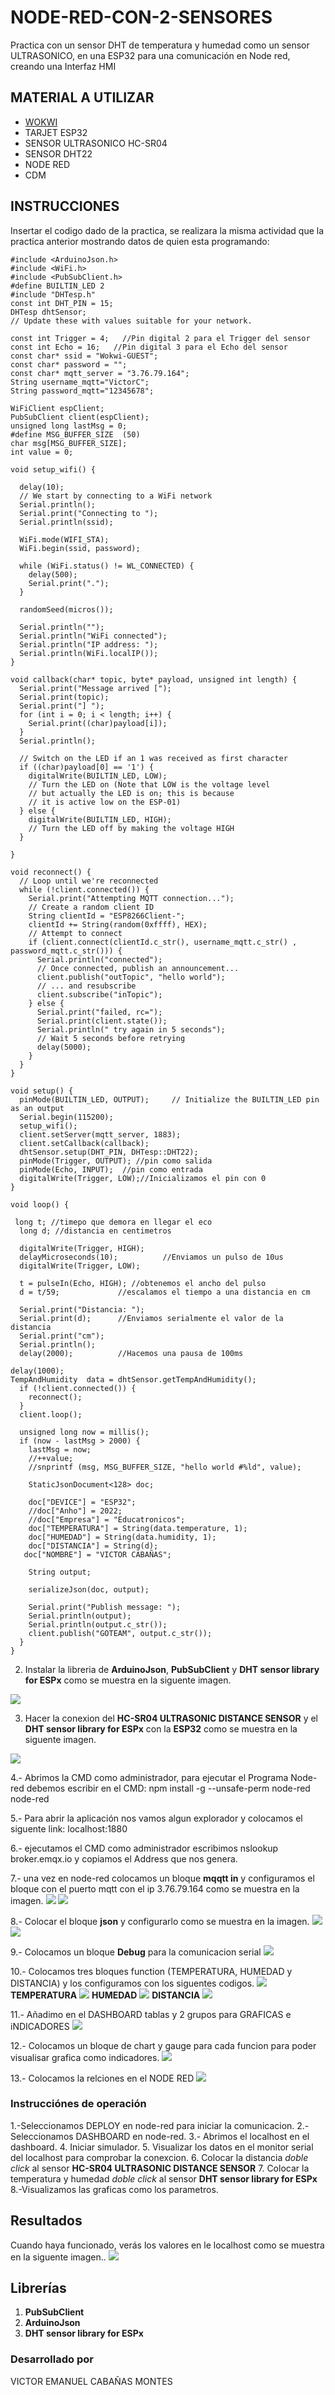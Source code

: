 # NODE-RED-CON-2-SENSORES
Practica con un sensor DHT de temperatura y humedad como un sensor ULTRASONICO, en una  ESP32 para una comunicación en Node red, creando una Interfaz HMI
## MATERIAL A UTILIZAR
- [WOKWI](https://wokwi.com/projects/new/esp32)
- TARJET ESP32
- SENSOR ULTRASONICO HC-SR04
- SENSOR DHT22
- NODE RED
- CDM
  
## INSTRUCCIONES
Insertar el codigo dado de la practica, se realizara la misma actividad que la practica anterior mostrando datos de quien esta programando:

```
#include <ArduinoJson.h>
#include <WiFi.h>
#include <PubSubClient.h>
#define BUILTIN_LED 2
#include "DHTesp.h"
const int DHT_PIN = 15;
DHTesp dhtSensor;
// Update these with values suitable for your network.

const int Trigger = 4;   //Pin digital 2 para el Trigger del sensor
const int Echo = 16;   //Pin digital 3 para el Echo del sensor
const char* ssid = "Wokwi-GUEST";
const char* password = "";
const char* mqtt_server = "3.76.79.164";
String username_mqtt="VictorC";
String password_mqtt="12345678";

WiFiClient espClient;
PubSubClient client(espClient);
unsigned long lastMsg = 0;
#define MSG_BUFFER_SIZE  (50)
char msg[MSG_BUFFER_SIZE];
int value = 0;

void setup_wifi() {

  delay(10);
  // We start by connecting to a WiFi network
  Serial.println();
  Serial.print("Connecting to ");
  Serial.println(ssid);

  WiFi.mode(WIFI_STA);
  WiFi.begin(ssid, password);

  while (WiFi.status() != WL_CONNECTED) {
    delay(500);
    Serial.print(".");
  }

  randomSeed(micros());

  Serial.println("");
  Serial.println("WiFi connected");
  Serial.println("IP address: ");
  Serial.println(WiFi.localIP());
}

void callback(char* topic, byte* payload, unsigned int length) {
  Serial.print("Message arrived [");
  Serial.print(topic);
  Serial.print("] ");
  for (int i = 0; i < length; i++) {
    Serial.print((char)payload[i]);
  }
  Serial.println();

  // Switch on the LED if an 1 was received as first character
  if ((char)payload[0] == '1') {
    digitalWrite(BUILTIN_LED, LOW);   
    // Turn the LED on (Note that LOW is the voltage level
    // but actually the LED is on; this is because
    // it is active low on the ESP-01)
  } else {
    digitalWrite(BUILTIN_LED, HIGH);  
    // Turn the LED off by making the voltage HIGH
  }

}

void reconnect() {
  // Loop until we're reconnected
  while (!client.connected()) {
    Serial.print("Attempting MQTT connection...");
    // Create a random client ID
    String clientId = "ESP8266Client-";
    clientId += String(random(0xffff), HEX);
    // Attempt to connect
    if (client.connect(clientId.c_str(), username_mqtt.c_str() , password_mqtt.c_str())) {
      Serial.println("connected");
      // Once connected, publish an announcement...
      client.publish("outTopic", "hello world");
      // ... and resubscribe
      client.subscribe("inTopic");
    } else {
      Serial.print("failed, rc=");
      Serial.print(client.state());
      Serial.println(" try again in 5 seconds");
      // Wait 5 seconds before retrying
      delay(5000);
    }
  }
}

void setup() {
  pinMode(BUILTIN_LED, OUTPUT);     // Initialize the BUILTIN_LED pin as an output
  Serial.begin(115200);
  setup_wifi();
  client.setServer(mqtt_server, 1883);
  client.setCallback(callback);
  dhtSensor.setup(DHT_PIN, DHTesp::DHT22);
  pinMode(Trigger, OUTPUT); //pin como salida
  pinMode(Echo, INPUT);  //pin como entrada
  digitalWrite(Trigger, LOW);//Inicializamos el pin con 0
}

void loop() {

 long t; //timepo que demora en llegar el eco
  long d; //distancia en centimetros

  digitalWrite(Trigger, HIGH);
  delayMicroseconds(10);          //Enviamos un pulso de 10us
  digitalWrite(Trigger, LOW);
  
  t = pulseIn(Echo, HIGH); //obtenemos el ancho del pulso
  d = t/59;             //escalamos el tiempo a una distancia en cm
  
  Serial.print("Distancia: ");
  Serial.print(d);      //Enviamos serialmente el valor de la distancia
  Serial.print("cm");
  Serial.println();
  delay(2000);          //Hacemos una pausa de 100ms
  
delay(1000);
TempAndHumidity  data = dhtSensor.getTempAndHumidity();
  if (!client.connected()) {
    reconnect();
  }
  client.loop();

  unsigned long now = millis();
  if (now - lastMsg > 2000) {
    lastMsg = now;
    //++value;
    //snprintf (msg, MSG_BUFFER_SIZE, "hello world #%ld", value);

    StaticJsonDocument<128> doc;

    doc["DEVICE"] = "ESP32";
    //doc["Anho"] = 2022;
    //doc["Empresa"] = "Educatronicos";
    doc["TEMPERATURA"] = String(data.temperature, 1);
    doc["HUMEDAD"] = String(data.humidity, 1);
    doc["DISTANCIA"] = String(d);
   doc["NOMBRE"] = "VICTOR CABAÑAS";

    String output;
    
    serializeJson(doc, output);

    Serial.print("Publish message: ");
    Serial.println(output);
    Serial.println(output.c_str());
    client.publish("GOTEAM", output.c_str());
  }
}
```
2. Instalar la libreria de **ArduinoJson**, **PubSubClient** y **DHT sensor library for ESPx** como se muestra en la siguente imagen.

![](https://github.com/Victor-Cabanas-99/NODE-RED-CON-2-SENSORES/blob/main/NODE%20RED%202%20SENESORES%20LIBRERIA.PNG?raw=true)

3. Hacer la conexion del **HC-SR04 ULTRASONIC DISTANCE SENSOR** y el **DHT sensor library for ESPx** con la **ESP32** como se muestra en la siguente imagen.

![](https://github.com/Victor-Cabanas-99/NODE-RED-CON-2-SENSORES/blob/main/NODE%20RED%202%20SENESORES%20CONEXCION.PNG?raw=true)

4.- Abrimos la CMD como administrador, para ejecutar el Programa Node-red debemos escribir en el CMD: npm install -g --unsafe-perm node-red node-red

5.- Para abrir la aplicación nos vamos algun explorador y colocamos el siguente link: localhost:1880

6.- ejecutamos el CMD como administrador escribimos nslookup broker.emqx.io y copiamos el Address que nos genera.

7.- una vez en node-red colocamos un bloque **mqqtt in** y configuramos el bloque con el puerto mqtt con el ip 3.76.79.164 como se muestra en la imagen.
![](https://github.com/Victor-Cabanas-99/NODE-RED-CON-2-SENSORES/blob/main/NODE%20RED%202%20SENESORES%20BLOQUE%20MQTT.PNG?raw=true)
![](https://github.com/Victor-Cabanas-99/NODE-RED-CON-2-SENSORES/blob/main/NODE%20RED%202%20SENESORES%20BLOQUE%20MQTT%20CONFIGURADO.PNG?raw=true)

8.- Colocar el bloque **json** y configurarlo como se muestra en la imagen.
![](https://github.com/Victor-Cabanas-99/NODE-RED-CON-2-SENSORES/blob/main/NODE%20RED%202%20SENESORES%20BLOQUE%20JSON.PNG?raw=true)
![](https://github.com/Victor-Cabanas-99/NODE-RED-CON-2-SENSORES/blob/main/NODE%20RED%202%20SENESORES%20BLOQUE%20JSON%20CONFIGURADO.PNG?raw=true)

9.- Colocamos un bloque **Debug** para la comunicacion serial
![](https://github.com/Victor-Cabanas-99/NODE-RED-CON-2-SENSORES/blob/main/NODE%20RED%202%20SENESORES%20BLOQUE%20DEBUG.PNG?raw=true)

10.- Colocamos tres bloques function (TEMPERATURA, HUMEDAD y DISTANCIA) y los configuramos con los siguentes codigos.
![](https://github.com/Victor-Cabanas-99/NODE-RED-CON-2-SENSORES/blob/main/NODE%20RED%202%20SENESORES%20BLOQUES%20DE%20FUNCION.PNG?raw=true)
**TEMPERATURA**
![](https://github.com/Victor-Cabanas-99/NODE-RED-CON-2-SENSORES/blob/main/NODE%20RED%202%20SENESORES%20BLOQUES%20DE%20FUNCION%20confg.%201.PNG?raw=true)
**HUMEDAD**
![](https://github.com/Victor-Cabanas-99/NODE-RED-CON-2-SENSORES/blob/main/NODE%20RED%202%20SENESORES%20BLOQUES%20DE%20FUNCION%20confg.%202.PNG?raw=true)
**DISTANCIA**
![](https://github.com/Victor-Cabanas-99/NODE-RED-CON-2-SENSORES/blob/main/NODE%20RED%202%20SENESORES%20BLOQUES%20DE%20FUNCION%20confg.%203.PNG?raw=true)

11.- Añadimo en el DASHBOARD tablas y 2 grupos para GRAFICAS e iNDICADORES 
![](https://github.com/Victor-Cabanas-99/NODE-RED-CON-2-SENSORES/blob/main/NODE%20RED%202%20SENESORES%20TABLAS.PNG?raw=true)

12.- Colocamos un bloque de chart y gauge para cada funcion para poder visualisar grafica como indicadores.
![](https://github.com/Victor-Cabanas-99/NODE-RED-CON-2-SENSORES/blob/main/NODE%20RED%202%20SENESORES%20BLOQUES%20GRAFICAS.PNG?raw=true)

13.- Colocamos la relciones en el NODE RED
![](https://github.com/Victor-Cabanas-99/NODE-RED-CON-2-SENSORES/blob/main/NODE%20RED%202%20SENESORES%20ACOMODO.PNG?raw=true)

### Instrucciónes de operación
1.-Seleccionamos DEPLOY en node-red para iniciar la comunicacion.
2.- Seleccionamos DASHBOARD en node-red.
3.- Abrimos el localhost en el dashboard.
4. Iniciar simulador.
5. Visualizar los datos en el monitor serial del localhost para comprobar la conexcion.
6. Colocar la distancia *doble click* al sensor **HC-SR04 ULTRASONIC DISTANCE SENSOR**
7. Colocar la temperatura y humedad *doble click* al sensor **DHT sensor library for ESPx**
8.-Visualizamos las graficas como los parametros.
## Resultados

Cuando haya funcionado, verás los valores en le localhost como se muestra en la siguente imagen..
![](https://github.com/Victor-Cabanas-99/NODE-RED-CON-2-SENSORES/blob/main/NODE%20RED%202%20SENESORES%20Graficos.PNG?raw=true)
## Librerías

1. **PubSubClient**
2. **ArduinoJson**
3. **DHT sensor library for ESPx**

### Desarrollado por 
VICTOR EMANUEL CABAÑAS MONTES
